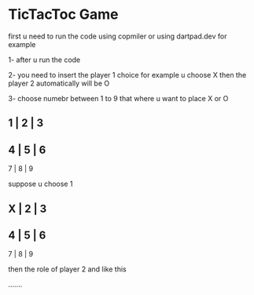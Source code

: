 

# TicTacToc Game 


first u need to run the code using copmiler or using dartpad.dev for example

1- after u run the code 

2- you need to insert the player 1 choice for example u choose X 
then the player 2 automatically will be O 

3- choose numebr between 1 to 9 that where u want to place X or O 

1 | 2 | 3
---------
4 | 5 | 6
---------
7 | 8 | 9

suppose u choose 1 


X | 2 | 3
---------
4 | 5 | 6
---------
7 | 8 | 9


then the role of player 2 and like this 


....... 

